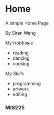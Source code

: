 # Home

A simple Home Page

By Siran Wang

*My Hobboies*
* reading
* dancing
* cooking

*My Skills*
* programming
* artwork
* editing

### MIS225
